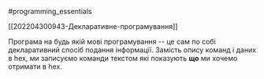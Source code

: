 #programming_essentials

[[202204300943-Декларативне-програмування]]

Програма на будь якій мові програмування -- це сам по собі декларативний спосіб подання інформації. Замість опису команд і даних в hex, ми записуємо команди текстом які показують **що** ми хочемо отримати в hex.   
